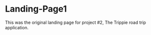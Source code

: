 # Landing-Page1

This was the original landing page for project #2, The Trippie road trip application.
